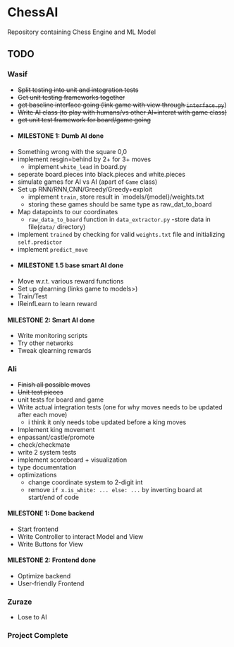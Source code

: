 # ChessAI

Repository containing Chess Engine and ML Model

## TODO
### **Wasif**
- ~~Split testing into unit and integration tests~~
- ~~Get unit testing frameworks together~~
- ~~get baseline interface going (link game with view through `interface.py`~~)
- ~~Write AI class (to play with humans/vs other AI=interat with game class)~~
- ~~get unit test framework for board/game going~~
- #### MILESTONE 1: **Dumb AI done**
- Something wrong with the square 0,0
- implement resgin=behind by 2+ for 3+ moves
  - implement `white_lead` in board.py
- seperate board.pieces into black.pieces and white.pieces
- simulate games for AI vs AI (apart of `Game` class)
- Set up RNN/RNN,CNN/Greedy/Greedy+exploit
  - implement `train`, store result in `models/{model}/weights.txt
  - storing these games should be same type as raw_dat_to_board
- Map datapoints to our coordinates
  - `raw_data_to_board` function in `data_extractor.py` -store data in file(`data/` directory)
- implement `trained` by checking for valid `weights.txt` file and initializing `self.predictor`
- implement `predict_move`
- #### MILESTONE 1.5 base smart AI done
- Move w.r.t. various reward functions
- Set up qlearning (links game to models>)
- Train/Test
- IReinfLearn to learn reward
#### MILESTONE 2: **Smart AI done**
- Write monitoring scripts
- Try other networks
- Tweak qlearning rewards

### **Ali**
- ~~Finish all possible moves~~
- ~~Unit test pieces~~
- unit tests for board and game
- Write actual integration tests (one for why moves needs to be updated after each move)
  - i think it only needs tobe updated before a king moves
- Implement king movement
- enpassant/castle/promote
- check/checkmate
- write 2 system tests
- implement scoreboard + visualization
- type documentation
- optimizations
  - change coordinate system to 2-digit int
  - remove `if x.is_white: ... else: ...` by inverting board at start/end of code

#### MILESTONE 1: **Done backend**
- Start frontend
- Write Controller to interact Model and View
- Write Buttons for View
#### MILESTONE 2: **Frontend done**
- Optimize backend
- User-friendly Frontend

### **Zuraze**
- Lose to AI

### Project Complete

